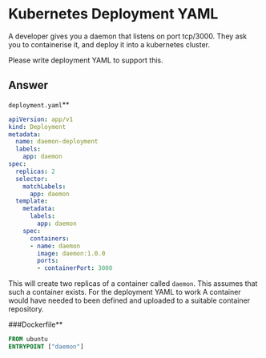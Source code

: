 # Kubernetes Deployment YAML
A developer gives you a daemon that listens on port tcp/3000. They ask you to containerise it, and deploy it into a kubernetes cluster.

Please write deployment YAML to support this.

## Answer

`deployment.yaml`**

```yaml
apiVersion: app/v1
kind: Deployment
metadata:
  name: daemon-deployment
  labels:
    app: daemon
spec:
  replicas: 2
  selector:
    matchLabels:
      app: daemon
  template:
    metadata:
      labels:
        app: daemon
    spec:
      containers:
      - name: daemon
        image: daemon:1.0.0
        ports:
        - containerPort: 3000
```

This will create two replicas of a container called `daemon`. 
This assumes that such a container exists. For the deployment YAML to work A
container would have needed to been defined and uploaded to a suitable container
repository.

###Dockerfile**

```dockerfile
FROM ubuntu
ENTRYPOINT ["daemon"]
```
